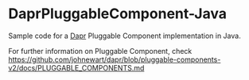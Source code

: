 # DaprPluggableComponent-Java

Sample code for a [Dapr] Pluggable Component implementation in Java.

For further information on Pluggable Component, check https://github.com/johnewart/dapr/blob/pluggable-components-v2/docs/PLUGGABLE_COMPONENTS.md


[Dapr]: https://dapr.io